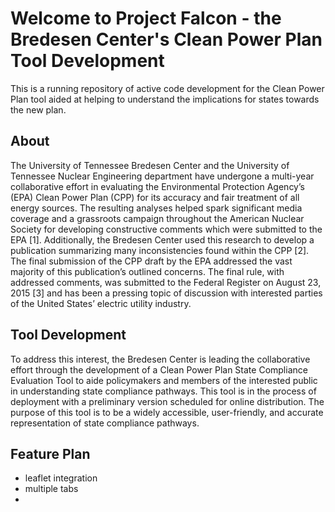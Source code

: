 # Welcome to Project Falcon - the Bredesen Center's Clean Power Plan Tool Development

This is a running repository of active code development for the Clean Power Plan tool aided at helping to understand the implications for states towards the new plan.

## About
The University of Tennessee Bredesen Center and the University of Tennessee Nuclear Engineering department have undergone a multi-year collaborative effort in evaluating the Environmental Protection Agency’s (EPA) Clean Power Plan (CPP) for its accuracy and fair treatment of all energy sources. The resulting analyses helped spark significant media coverage and a grassroots campaign throughout the American Nuclear Society for developing constructive comments which were submitted to the EPA [1]. Additionally, the Bredesen Center used this research to develop a publication summarizing many inconsistencies found within the CPP [2]. The final submission of the CPP draft by the EPA addressed the vast majority of this publication’s outlined concerns.   The final rule, with addressed comments, was submitted to the Federal Register on August 23, 2015 [3] and has been a pressing topic of discussion with interested parties of the United States’ electric utility industry.

## Tool Development
To address this interest, the Bredesen Center is leading the collaborative effort through the development of a Clean Power Plan State Compliance Evaluation Tool to aide policymakers and members of the interested public in understanding state compliance pathways. This tool is in the process of deployment with a preliminary version scheduled for online distribution. The purpose of this tool is to be a widely accessible, user-friendly, and accurate representation of state compliance pathways.

## Feature Plan

- leaflet integration
- multiple tabs
-
